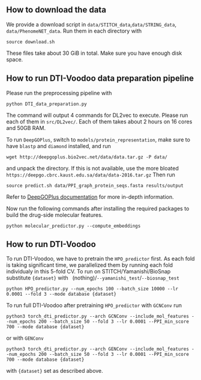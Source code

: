 ## How to download the data
We provide a download script in `data/STITCH_data`,`data/STRING_data`, `data/PhenomeNET_data`. Run them in each directory with 
```
source download.sh
```
These files take about 30 GiB in total. Make sure you have enough disk space.

## How to run DTI-Voodoo data preparation pipeline
Please run the preprocessing pipeline with 
```
python DTI_data_preparation.py
```
The command will output 4 commands for DL2vec to execute. Please run each of them in `src/DL2vec/`. Each of them takes about 2 hours on 16 cores and 50GB RAM.

To run `DeepGOPlus`, switch to `models/protein_representation`, make sure to have `blastp` and `diamond` installed, and run 
```
wget http://deepgoplus.bio2vec.net/data/data.tar.gz -P data/
```
and unpack the directory. If this is not available, use the more bloated `https://deepgo.cbrc.kaust.edu.sa/data/data-2016.tar.gz`
Then run
```
source predict.sh data/PPI_graph_protein_seqs.fasta results/output
```
Refer to [DeepGOPlus documentation](https://github.com/bio-ontology-research-group/deepgoplus) for more in-depth information.

Now run the following commands after installing the required packages to build the drug-side molecular features.
```
python molecular_predictor.py --compute_embeddings
```

## How to run DTI-Voodoo

To run DTI-Voodoo, we have to pretrain the `HPO_predictor` first. As each fold is taking significant time, we parallelized them by running each fold individualy in this 5-fold CV. 
To run on STITCH/Yamanishi/BioSnap substitute `{dataset}` with ` `(nothing)/`--yamanishi_test`/`--biosnap_test`
```
python HPO_predictor.py --num_epochs 100 --batch_size 10000 --lr 0.0001 --fold 3 --mode database {dataset}
```

To run full DTI-Voodoo after pretraining `HPO_predictor` with `GCNConv` run
```
python3 torch_dti_predictor.py --arch GCNConv --include_mol_features --num_epochs 200 --batch_size 50 --fold 3 --lr 0.0001 --PPI_min_score 700 --mode database {dataset}
```
or with `GENConv`
```
python3 torch_dti_predictor.py --arch GENConv --include_mol_features --num_epochs 200 --batch_size 50 --fold 3 --lr 0.0001 --PPI_min_score 700 --mode database {dataset}
```
with `{dataset}` set as described above.
